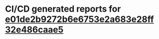 # CI/CD generated reports for [e01de2b9272b6e6753e2a683e28ff32e486caae5](https://github.com/hydephp/develop/commit/e01de2b9272b6e6753e2a683e28ff32e486caae5)
